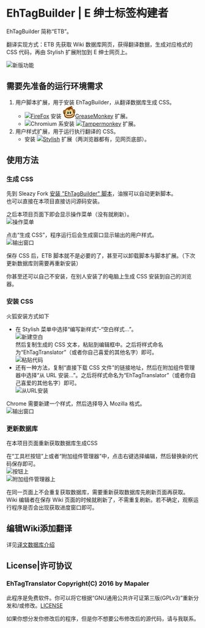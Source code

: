 ﻿# EhTagBuilder | E 绅士标签构建者
EhTagBuilder 简称“ETB”。

翻译实现方式：ETB 先获取 Wiki 数据库网页，获得翻译数据，生成对应格式的 CSS 代码，再由 Stylish 扩展附加到 E 绅士网页上。

![新版功能](http://ww4.sinaimg.cn/large/6c84b2d6gw1f48jt1uj2hj20xw0f4acx.jpg)

## 需要先准备的运行环境需求
1. 用户脚本扩展，用于安装 EhTagBuilder，从翻译数据库生成 CSS。
   * [![](https://www.mozilla.org/media/img/firefox/favicon.dc6635050bf5.ico)FireFox](http://www.firefox.com) 安装 [![](https://github.com/greasemonkey/greasemonkey/raw/master/skin/icon32.png)GreaseMonkey](https://addons.mozilla.org/firefox/addon/greasemonkey/) 扩展。
   * ![](http://www.chromium.org/_/rsrc/1438879449147/config/customLogo.gif)Chromium 系安装 [![](https://addons.cdn.mozilla.net/user-media/addon_icons/683/683490-64.png?modified=1463757971)Tampermonkey](https://chrome.google.com/webstore/detail/tampermonkey/dhdgffkkebhmkfjojejmpbldmpobfkfo?hl=zh-CN) 扩展。
2. 用户样式扩展，用于运行执行翻译的 CSS。
   * 安装 [![](https://addons.cdn.mozilla.net/user-media/addon_icons/2/2108-64.png?modified=1453837884)Stylish](https://userstyles.org/) 扩展（两浏览器都有，见网页底部）。



## 使用方法
### 生成 CSS
先到 Sleazy Fork [安装 "EhTagBuilder" 脚本](https://sleazyfork.org/scripts/19619)，油猴可以自动更新脚本。  
也可以直接在本项目直接访问源码安装。

之后本项目页面下即会显示操作菜单（没有就刷新）。  
![操作菜单](https://raw.githubusercontent.com/wiki/Mapaler/EhTagTranslator/project-document/images/etb-menu.png)

点击“生成 CSS”，程序运行后会生成窗口显示输出的用户样式。  
![输出窗口](https://raw.githubusercontent.com/wiki/Mapaler/EhTagTranslator/project-document/images/etb-cssoutput.png)

保存 CSS 后，ETB 脚本就不是必要的了，甚至可以卸载脚本与脚本扩展。（下次更新数据库则需要再重新安装）

你甚至还可以自己不安装，在别人安装了的电脑上生成 CSS 安装到自己的浏览器。

### 安装 CSS

火狐安装方式如下 

* 在 Stylish 菜单中选择“编写新样式”-“空白样式...”。  
  ![新建空白](http://ww2.sinaimg.cn/large/6c84b2d6gw1f3smf9bgt9j20tt0fbgr4.jpg)   
  然后复制生成的 CSS 文本，粘贴到编辑框中。之后将样式命名为“EhTagTranslator”（或者你自己喜爱的其他名字）即可。  
  ![粘贴代码](http://ww3.sinaimg.cn/large/6c84b2d6gw1f3sn1uyx5tj20io0dtq6z.jpg)
* 还有一种方法，复制“直接下载 CSS 文件”的链接地址，然后在附加组件管理器中选择“从 URL 安装...”。之后将样式命名为“EhTagTranslator”（或者你自己喜爱的其他名字）即可。  
  ![从URL安装](http://ww4.sinaimg.cn/large/6c84b2d6gw1f3sme5420dj20pb0f8tdz.jpg)

Chrome 需要新建一个样式，然后选择导入 Mozilla 格式。  
![输出窗口](https://raw.githubusercontent.com/wiki/Mapaler/EhTagTranslator/project-document/images/etb-chrome.png)

### 更新数据库
在本项目页面重新获取数据库生成CSS

在“工具栏按钮”上或者“附加组件管理器”中，点击右键选择编辑，然后替换新的代码保存即可。  
![按钮上](http://ww1.sinaimg.cn/large/6c84b2d6gw1f3smv77s1hj207k078gmn.jpg)  
![附加组件管理器上](http://ww2.sinaimg.cn/large/6c84b2d6gw1f3smvltaadj20dv05bwex.jpg)  

在同一页面上不会重复获取数据库，需要重新获取数据库先刷新页面再获取。  
Wiki 编辑者在保存 Wiki 页面的时候就刷新了，不需重复刷新。若不确定，观察运行程序是否会出现获取进度窗口即可。

## 编辑Wiki添加翻译
详见[译文数据库介绍](Home)

## License|许可协议
### EhTagTranslator Copyright(C) 2016 by Mapaler

此程序是免费软件。你可以将它根据“GNU通用公共许可证第三版(GPLv3)”重新分发和/或修改。[LICENSE](https://github.com/Mapaler/EhTagTranslator/blob/master/LICENSE)

如果你想分发你修改后的程序，但是你不想要公布修改后的源代码，请与我联系。
